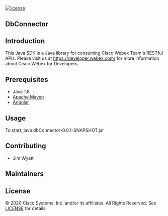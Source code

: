 
<h1 align="center">
    <a href="developer.webex.com"></a>
</h1>

[![license](https://img.shields.io/github/license/ciscospark/spark-java-sdk.svg)](https://github.com/ciscospark/spark-java-sdk/blob/master/LICENSE)

## DbConnector

## Introduction

This Java SDK is a Java library for consuming Cisco Webex Team's RESTful APIs. Please visit us at https://developer.webex.com/ for more information about Cisco Webex for Developers.

## Prerequisites

- Java 1.8
- [Apache Maven](https://maven.apache.org/)
- [Angular](https://angular.io/)


## Usage

To start,
java dbConnector-0.0.1-SNAPSHOT.jar

## Contributing
- Jim Wyatt

## Maintainers

## License

&copy; 2020 Cisco Systems, Inc. and/or its affiliates. All Rights Reserved. See [LICENSE](LICENSE) for details.
